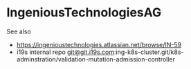 # IngeniousTechnologiesAG

See also 
* https://ingenioustechnologies.atlassian.net/browse/IN-59
* i19s internal repo git@git.i19s.com:ing-k8s-cluster.git/k8s-adminstration/validation-mutation-admission-controller
